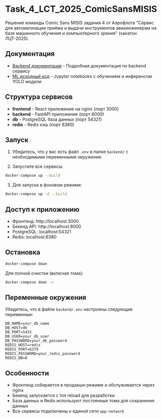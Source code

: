 # Task_4_LCT_2025_ComicSansMISIS
Решение команды Comic Sans MISIS задания 4 от Аэрофлота "Сервис для автоматизации приёма и выдачи инструментов авиаинженерам на базе машинного обучения и компьютерного зрения" (хакатон ЛЦТ-2025).

## Документация

- [Backend документация](./backend/README.md) - Подробная документация по backend сервису
- [ML исходный код](./backend/src/ML/ml-base/) - Jupyter notebooks с обучением и инференсом YOLO модели




## Структура сервисов

- **frontend** - React приложение на nginx (порт 3000)
- **backend** - FastAPI приложение (порт 8000)
- **db** - PostgreSQL база данных (порт 54321)
- **redis** - Redis кэш (порт 6380)

## Запуск

1. Убедитесь, что у вас есть файл `.env` в папке `backend/` с необходимыми переменными окружения.

2. Запустите все сервисы:
```bash
docker-compose up --build
```

3. Для запуска в фоновом режиме:
```bash
docker-compose up -d --build
```

## Доступ к приложению

- Фронтенд: http://localhost:3000
- Бекенд API: http://localhost:8000
- PostgreSQL: localhost:54321
- Redis: localhost:6380

## Остановка

```bash
docker-compose down
```

Для полной очистки (включая тома):
```bash
docker-compose down -v
```

## Переменные окружения

Убедитесь, что в файле `backend/.env` настроены следующие переменные:

```env
DB_NAME=your_db_name
DB_HOST=db
DB_PORT=5432
DB_USER=your_db_user
DB_PASSWORD=your_db_password
REDIS_HOST=redis
REDIS_PORT=6379
REDIS_PASSWORD=your_redis_password
REDIS_DB=0
```

## Особенности

- Фронтенд собирается в продакшн режиме и обслуживается через nginx
- Бекенд запускается с hot reload для разработки
- База данных и Redis используют постоянные тома для сохранения данных
- Все сервисы подключены к единой сети `app-network`
